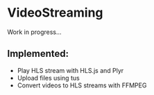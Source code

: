 # VideoStreaming

Work in progress...

## Implemented:
* Play HLS stream with HLS.js and Plyr
* Upload files using tus
* Convert videos to HLS streams with FFMPEG
